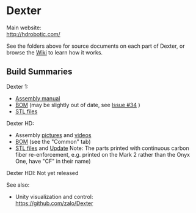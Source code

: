 # Dexter

Main website:<br>
http://hdrobotic.com/

See the folders above for source documents on each part of Dexter, or browse the [Wiki](https://github.com/HaddingtonDynamics/Dexter/wiki) to learn how it works.

## Build Summaries

Dexter 1:
- [Assembly manual](https://drive.google.com/file/d/0B6PCkmO9RJLJOGxRMEpVTkE3alU/view)
- [BOM](https://docs.google.com/spreadsheets/d/1uk89q76vcK4OT9NTM6qxsPpkON_QM3-OrlhfjPigGuE/edit?usp=sharing) (may be slightly out of date, see [Issue #34](https://github.com/HaddingtonDynamics/Dexter/issues/34) )
- [STL files](https://www.thingiverse.com/thing:2108244)

Dexter HD: 
- Assembly [pictures](https://photos.app.goo.gl/jGmsnxtytvdYhgUi8) and [videos](https://www.youtube.com/watch?v=AYD2PSslqfU&list=PLEJQ7hsad17fC2tqTDGNFI_LPk1kX2aE6) 
- [BOM](https://docs.google.com/spreadsheets/d/1tPxJF4zsaoBsXhz2b6sy5hTPxMfhjwwAfAAC_93CtzM/edit?usp=sharing) (see the "Common" tab)
- [STL files](https://www.thingiverse.com/thing:3206154) and [Update](https://www.thingiverse.com/thing:3781990) Note: The parts printed with continuous carbon fiber re-enforcement, e.g. printed on the Mark 2 rather than the Onyx One, have "CF" in their name)

Dexter HDI: Not yet released

See also:
- Unity visualization and control:<br>
https://github.com/zalo/Dexter
